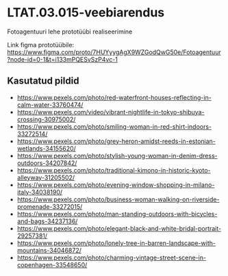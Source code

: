 # LTAT.03.015-veebiarendus

Fotoagentuuri lehe prototüübi realiseerimine

Link figma prototüübile: https://www.figma.com/proto/7HUYyygAgX9WZGodQwG50e/Fotoagentuur?node-id=0-1&t=i133mPQESvSzP4vc-1

## Kasutatud pildid

- https://www.pexels.com/photo/red-waterfront-houses-reflecting-in-calm-water-33760474/
- https://www.pexels.com/video/vibrant-nightlife-in-tokyo-shibuya-crossing-30975002/
- https://www.pexels.com/photo/smiling-woman-in-red-shirt-indoors-33272514/
- https://www.pexels.com/photo/grey-heron-amidst-reeds-in-estonian-wetlands-34155620/
- https://www.pexels.com/photo/stylish-young-woman-in-denim-dress-outdoors-34207842/
- https://www.pexels.com/photo/traditional-kimono-in-historic-kyoto-alleyway-31205502/
- https://www.pexels.com/photo/evening-window-shopping-in-milano-italy-34038190/
- https://www.pexels.com/photo/business-woman-walking-on-riverside-promenade-33272015/
- https://www.pexels.com/photo/man-standing-outdoors-with-bicycles-and-bags-34237136/
- https://www.pexels.com/photo/elegant-black-and-white-bridal-portrait-29257381/
- https://www.pexels.com/photo/lonely-tree-in-barren-landscape-with-mountains-34046872/
- https://www.pexels.com/photo/charming-vintage-street-scene-in-copenhagen-33548650/
